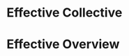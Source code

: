 # Effective Collective




# Effective Overview
<!--stackedit_data:
eyJoaXN0b3J5IjpbLTI1MDM2NzIzM119
-->